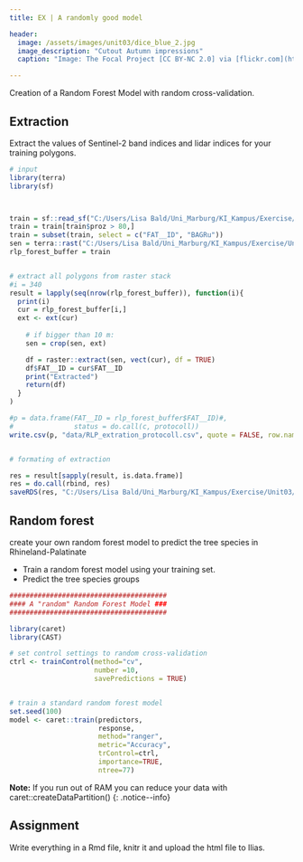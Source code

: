 ```yaml
---
title: EX | A randomly good model

header:
  image: /assets/images/unit03/dice_blue_2.jpg
  image_description: "Cutout Autumn impressions"
  caption: "Image: The Focal Project [CC BY-NC 2.0] via [flickr.com](https://www.flickr.com/photos/192004829@N02/51145500105/)"

---
```

Creation of a Random Forest Model with random cross-validation.

## Extraction

Extract the values of Sentinel-2 band indices and lidar indices for your training polygons.

```r
# input
library(terra)
library(sf)



train = sf::read_sf("C:/Users/Lisa Bald/Uni_Marburg/KI_Kampus/Exercise/Unit03/train.gpkg")
train = train[train$proz > 80,]
train = subset(train, select = c("FAT__ID", "BAGRu"))
sen = terra::rast("C:/Users/Lisa Bald/Uni_Marburg/KI_Kampus/Exercise/Unit03/summer.grd")
rlp_forest_buffer = train


# extract all polygons from raster stack
#i = 340
result = lapply(seq(nrow(rlp_forest_buffer)), function(i){
  print(i)
  cur = rlp_forest_buffer[i,]
  ext <- ext(cur)
  
    # if bigger than 10 m:
    sen = crop(sen, ext)

    df = raster::extract(sen, vect(cur), df = TRUE)
    df$FAT__ID = cur$FAT__ID
    print("Extracted")
    return(df)
  }
)

#p = data.frame(FAT__ID = rlp_forest_buffer$FAT__ID)#, 
#               status = do.call(c, protocoll))
write.csv(p, "data/RLP_extration_protocoll.csv", quote = FALSE, row.names = FALSE)


# formating of extraction

res = result[sapply(result, is.data.frame)]
res = do.call(rbind, res)
saveRDS(res, "C:/Users/Lisa Bald/Uni_Marburg/KI_Kampus/Exercise/Unit03/RLP_extract.RDS")


```

## Random forest
create your own random forest model to predict the tree species in Rhineland-Palatinate

* Train a random forest model using your training set.
* Predict the tree species groups 


```r
#######################################
#### A "random" Random Forest Model ###
#######################################

library(caret)
library(CAST)

# set control settings to random cross-validation
ctrl <- trainControl(method="cv",
                     number =10,
                     savePredictions = TRUE)


# train a standard random forest model
set.seed(100)
model <- caret::train(predictors,
                      response,
                      method="ranger",
                      metric="Accuracy",
                      trControl=ctrl,
                      importance=TRUE,
                      ntree=77)
```
**Note:** If you run out of RAM you can reduce your data with caret::createDataPartition()
{: .notice--info}

## Assignment
Write everything in a Rmd file, knitr it and upload the html file to Ilias. 





